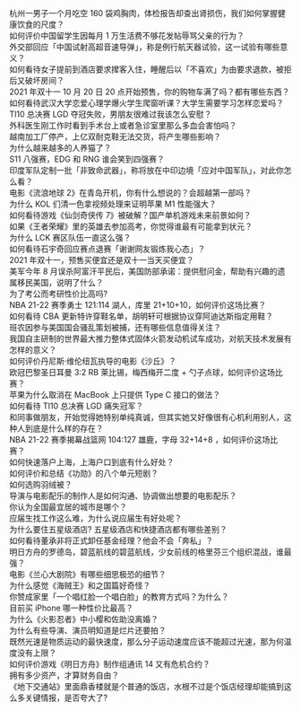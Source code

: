 杭州一男子一个月吃空 160 袋鸡胸肉，体检报告却查出肾损伤，我们如何掌握健康饮食的尺度？  
如何评价中国留学生因每月 1 万生活费不够花发帖辱骂父亲的行为？  
外交部回应「中国试射高超音速导弹」，称是例行航天器试验，这一试验有哪些意义？  
如何看待女子提前到酒店要求撵客入住，睡醒后以「不喜欢」为由要求退款，被拒后又破坏房间？  
2021 年双十一 10 月 20 日 20 点开始预售，你的购物车满了吗？都有哪些东西？  
如何看待武汉大学恋爱心理学爆火学生爬窗听课？大学生需要学习怎样恋爱吗？  
TI10 总决赛 LGD 夺冠失败，男朋友很难过我该怎么安慰？  
外科医生刚工作时看到手术台上或者急诊室里那么多血会害怕吗？  
越南加工厂停产，上亿双耐克鞋无法交货，将产生哪些影响？  
为什么越来越多的人养猫了？  
S11 八强赛，EDG 和 RNG 谁会笑到四强赛？  
印度军队定制一批「非致命武器」，称将放在中印边境「应对中国军队」，对此你怎么看？  
电影《流浪地球 2》在青岛开机，你有什么想说的？会超越第一部吗？  
为什么 KOL 们清一色拿视频处理来证明苹果 M1 性能强大？  
如何看待游戏《仙剑奇侠传 7》被破解？国产单机游戏未来前景如何？  
如果《王者荣耀》里的英雄去参加高考，你觉得谁最有可能拿到状元？  
为什么 LCK 赛区队伍一直这么强？  
如何看待石宇奇回应赛点退赛「谢谢网友锻炼我心态」？  
2021 年双十一，预售买便宜还是双十一当天买便宜？  
美军今年 8 月误杀阿富汗平民后，美国防部承诺：提供慰问金，帮助有兴趣的遗属移民美国，说明了什么？  
为了考公而考研性价比高吗?  
NBA 21-22 赛季勇士 121:114 湖人，库里 21+10+10，如何评价这场比赛？  
如何看待 CBA 更新特许穿鞋名单，胡明轩可根据协议穿阿迪达斯指定用鞋？  
班农因参与美国国会骚乱策划被捕，还有哪些信息值得关注？  
我国自主研制的世界最大推力整体式固体火箭发动机试车成功，对航天技术发展有怎样的意义？  
如何评价丹尼斯·维伦纽瓦执导的电影《沙丘》？  
欧冠巴黎圣日耳曼 3:2 RB 莱比锡，梅西梅开二度 + 勺子点球，如何评价这场比赛？  
苹果为什么取消在 MacBook 上只提供 Type C 接口的做法？  
如何看待 TI10 总决赛 LGD 痛失冠军？  
和同事做朋友，开始觉得她特别单纯真诚，但其实她又好像很有心机利用别人，这种人到底是什么样的存在？  
NBA 21-22 赛季揭幕战篮网 104:127 雄鹿，字母 32+14+8 ，如何评价这场比赛？  
如何快速落户上海，上海户口到底有什么好处？  
如何评价和总结《功勋》的八个单元短剧？  
如何选购羽绒被？  
导演与电影配乐的制作人是如何沟通、协调做出想要的电影配乐？  
你认为全国最宜居的城市是哪个？  
应届生找工作这么难，为什么说应届生有好处呢？  
为什么要住五星级酒店? 五星级酒店和快捷酒店都有哪些差别？  
如何看待董承非将正式卸任基金经理？他会不会「奔私」？  
明日方舟的罗德岛，碧蓝航线的碧蓝航线，少女前线的格里芬三个组织混战，谁最强？  
电影《兰心大剧院》有哪些细思极恐的细节？  
为什么感觉《海贼王》和之国篇好奇怪？  
你赞成家里「一个唱红脸一个唱白脸」的教育方式吗？为什么？  
目前买 iPhone 哪一种性价比最高？  
为什么《火影忍者》中小樱和佐助没离婚？  
为什么有些导演、演员明知道是烂片还要拍？  
既然光速是物质运动的最快速度，那么分子运动速度应该不能超过光速，那为何温度没有上限？  
如何评价游戏《明日方舟》制作组通讯 14 又有危机合约？  
拥有多少资产，才算财务自由？  
《地下交通站》里面鼎香楼就是个普通的饭店，水根不过是个饭店经理却能搞到这么多关键情报，是否夸大了?  
